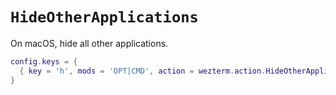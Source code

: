 # `HideOtherApplications`

On macOS, hide all other applications.

```lua
config.keys = {
  { key = 'h', mods = 'OPT|CMD', action = wezterm.action.HideOtherApplications },
}
